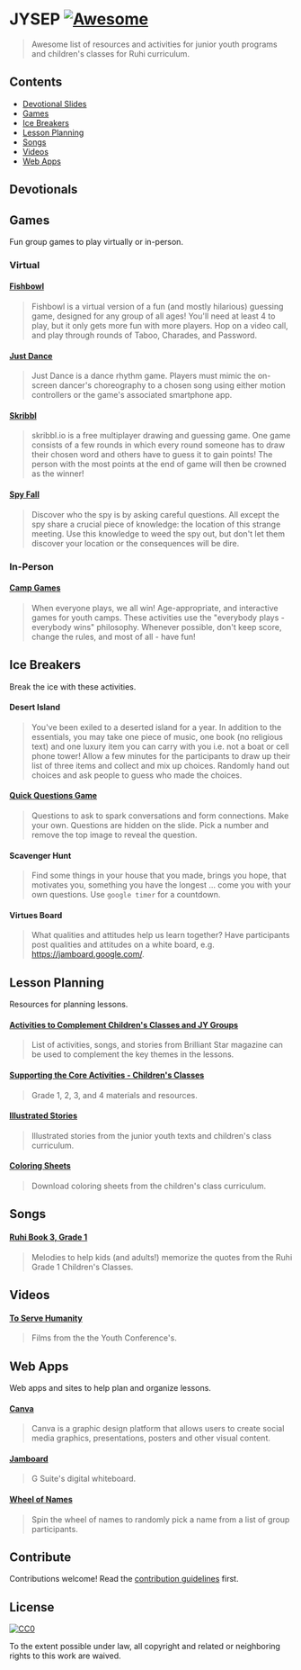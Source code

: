 # JYSEP [![Awesome](https://awesome.re/badge.svg)](https://awesome.re)

> Awesome list of resources and activities for junior youth programs and children's classes for Ruhi curriculum.

## Contents

- [Devotional Slides](#devotionals)
- [Games](#games)
- [Ice Breakers](#ice-breakers)
- [Lesson Planning](#lesson-planning)
- [Songs](#songs)
- [Videos](#videos)
- [Web Apps](#web-apps)

## Devotionals

## Games

Fun group games to play virtually or in-person.

### Virtual

#### [Fishbowl](https://fishbowl-game.com/)

> Fishbowl is a virtual version of a fun (and mostly hilarious) guessing game, designed for any group of all ages! You'll need at least 4 to play, but it only gets more fun with more players. Hop on a video call, and play through rounds of Taboo, Charades, and Password.

#### [Just Dance](https://www.youtube.com/user/justdancegame)

> Just Dance is a dance rhythm game. Players must mimic the on-screen dancer's choreography to a chosen song using either motion controllers or the game's associated smartphone app.

#### [Skribbl](https://skribbl.io/)

> skribbl.io is a free multiplayer drawing and guessing game.
 One game consists of a few rounds in which every round someone has to 
 draw their chosen word and others have to guess it to gain points!
 The person with the most points at the end of game will then be crowned 
 as the winner!

#### [Spy Fall](https://netgames.io/games/spyfall/)

> Discover who the spy is by asking careful questions. All except the spy share a crucial piece of knowledge: the location of this strange meeting. Use this knowledge to weed the spy out, but don't let them discover your location or the consequences will be dire. 

### In-Person

#### [Camp Games](https://www.ultimatecampresource.com/camp-games/)

> When everyone plays, we all win! Age-appropriate, and interactive games for youth camps. These activities use the "everybody plays - everybody wins" philosophy. Whenever possible, don't keep score, change the rules, and most of all - have fun!

## Ice Breakers

Break the ice with these activities.

#### Desert Island

> You've been exiled to a deserted island for a year. In addition to the essentials, you may take one piece of music, one book (no religious text) and one luxury item you can carry with you i.e. not a boat or cell phone tower! Allow a few minutes for the participants to draw up their list of three items and collect and mix up choices. Randomly hand out choices and ask people to guess who made the choices.

#### [Quick Questions Game](https://docs.google.com/presentation/d/1d6suolF0jxH5533h-AxTvcRlRYlqELzpQnrxpHErhQ8/edit#slide=id.p)

> Questions to ask to spark conversations and form connections. Make your own. 
Questions are hidden on the slide. Pick a number and remove the top image to 
reveal the question.

#### Scavenger Hunt

> Find some things in your house that you made, brings you hope, that motivates you, something you have the longest ... come you with your own questions. Use `google timer` for a countdown.

#### Virtues Board

> What qualities and attitudes help us learn together? Have participants post qualities and attitudes on a white board, e.g. https://jamboard.google.com/.

## Lesson Planning

Resources for planning lessons.

#### [Activities to Complement Children's Classes and JY Groups](https://brilliantstarmagazine.org/parents-teachers/teaching-tools-techniques/teachers-ideas-exchange)

>  List of activities, songs, and stories from Brilliant Star magazine can be used to complement the key themes in the lessons.

#### [Supporting the Core Activities - Children's Classes](http://www.supportingthecoreactivities.org/childrens-classes/)

> Grade 1, 2, 3, and 4 materials and resources. 

#### [Illustrated Stories](https://ruhichildrenstories.wordpress.com/)

> Illustrated stories from the junior youth texts and children's class curriculum.

#### [Coloring Sheets](https://www.ruhi.org/en/coloring-sheets/)

> Download coloring sheets from the children's class curriculum.

## Songs

#### [Ruhi Book 3, Grade 1](https://soundcloud.com/devongundry/sets/the-tui-tracks-ruhi-book-3)

> Melodies to help kids (and adults!) memorize the quotes from the Ruhi Grade 1 Children's Classes.

## Videos

#### [To Serve Humanity](http://news.bahai.org/community-news/toserve/)

> Films from the the Youth Conference's.

## Web Apps

Web apps and sites to help plan and organize lessons.

#### [Canva](https://www.canva.com/)

> Canva is a graphic design platform that allows users to create social media graphics, presentations, posters and other visual content.

#### [Jamboard](https://jamboard.google.com/)

> G Suite's digital whiteboard.

#### [Wheel of Names](https://wheelofnames.com/)

> Spin the wheel of names to randomly pick a name from a list of group participants.

## Contribute

Contributions welcome! Read the [contribution guidelines](contributing.md) first.

## License

[![CC0](https://mirrors.creativecommons.org/presskit/buttons/88x31/svg/cc-zero.svg)](https://creativecommons.org/publicdomain/zero/1.0)

To the extent possible under law, all copyright and related or neighboring rights to this work are waived.
